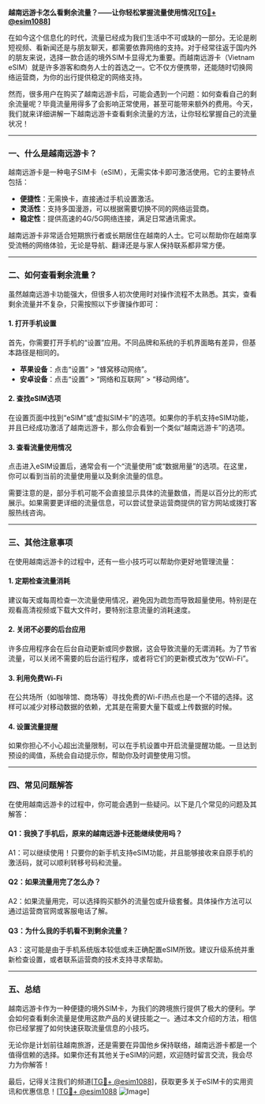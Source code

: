 **越南远游卡怎么看剩余流量？——让你轻松掌握流量使用情况[[TG💪+ @esim1088](https://t.me/s/esim1088)]**

在如今这个信息化的时代，流量已经成为我们生活中不可或缺的一部分。无论是刷短视频、看新闻还是与朋友聊天，都需要依靠网络的支持。对于经常往返于国内外的朋友来说，选择一款合适的境外SIM卡显得尤为重要。而越南远游卡（Vietnam eSIM）就是许多游客和商务人士的首选之一。它不仅方便携带，还能随时切换网络运营商，为你的出行提供稳定的网络支持。

然而，很多用户在购买了越南远游卡后，可能会遇到一个问题：如何查看自己的剩余流量呢？毕竟流量用得多了会影响正常使用，甚至可能带来额外的费用。今天，我们就来详细讲解一下越南远游卡查看剩余流量的方法，让你轻松掌握自己的流量状况！

---

### **一、什么是越南远游卡？**
越南远游卡是一种电子SIM卡（eSIM），无需实体卡即可激活使用。它的主要特点包括：
- **便捷性**：无需换卡，直接通过手机设置激活。
- **灵活性**：支持多国漫游，可以根据需要切换不同的网络运营商。
- **稳定性**：提供高速的4G/5G网络连接，满足日常通讯需求。

越南远游卡非常适合短期旅行者或长期居住在越南的人士。它可以帮助你在越南享受流畅的网络体验，无论是导航、翻译还是与家人保持联系都非常方便。

---

### **二、如何查看剩余流量？**
虽然越南远游卡功能强大，但很多人初次使用时对操作流程不太熟悉。其实，查看剩余流量并不复杂，只需按照以下步骤操作即可：

#### **1. 打开手机设置**
首先，你需要打开手机的“设置”应用。不同品牌和系统的手机界面略有差异，但基本路径是相同的。

- **苹果设备**：点击“设置” > “蜂窝移动网络”。
- **安卓设备**：点击“设置” > “网络和互联网” > “移动网络”。

#### **2. 查找eSIM选项**
在设置页面中找到“eSIM”或“虚拟SIM卡”的选项。如果你的手机支持eSIM功能，并且已经成功激活了越南远游卡，那么你会看到一个类似“越南远游卡”的选项。

#### **3. 查看流量使用情况**
点击进入eSIM设置后，通常会有一个“流量使用”或“数据用量”的选项。在这里，你可以看到当前的流量使用量以及剩余流量的信息。

需要注意的是，部分手机可能不会直接显示具体的流量数值，而是以百分比的形式展示。如果需要更详细的流量信息，可以尝试登录运营商提供的官方网站或拨打客服热线咨询。

---

### **三、其他注意事项**
在使用越南远游卡的过程中，还有一些小技巧可以帮助你更好地管理流量：

#### **1. 定期检查流量消耗**
建议每天或每周检查一次流量使用情况，避免因为疏忽而导致超量使用。特别是在观看高清视频或下载大文件时，要特别注意流量的消耗速度。

#### **2. 关闭不必要的后台应用**
许多应用程序会在后台自动更新或同步数据，这会导致流量的无谓消耗。为了节省流量，可以关闭不需要的后台运行程序，或者将它们的更新模式改为“仅Wi-Fi”。

#### **3. 利用免费Wi-Fi**
在公共场所（如咖啡馆、商场等）寻找免费的Wi-Fi热点也是一个不错的选择。这样可以减少对移动数据的依赖，尤其是在需要大量下载或上传数据的时候。

#### **4. 设置流量提醒**
如果你担心不小心超出流量限制，可以在手机设置中开启流量提醒功能。一旦达到预设的阈值，系统会自动提示你，帮助你及时调整使用习惯。

---

### **四、常见问题解答**
在使用越南远游卡的过程中，你可能会遇到一些疑问。以下是几个常见的问题及其解答：

#### **Q1：我换了手机后，原来的越南远游卡还能继续使用吗？**
A1：可以继续使用！只要你的新手机支持eSIM功能，并且能够接收来自原手机的激活码，就可以顺利转移号码和流量。

#### **Q2：如果流量用完了怎么办？**
A2：如果流量用完，可以选择购买额外的流量包或升级套餐。具体操作方法可以通过运营商官网或客服电话了解。

#### **Q3：为什么我的手机看不到剩余流量？**
A3：这可能是由于手机系统版本较低或未正确配置eSIM所致。建议升级系统并重新检查设置，或者联系运营商的技术支持寻求帮助。

---

### **五、总结**
越南远游卡作为一种便捷的境外SIM卡，为我们的跨境旅行提供了极大的便利。学会如何查看剩余流量是使用这款产品的关键技能之一。通过本文介绍的方法，相信你已经掌握了如何快速获取流量信息的小技巧。

无论你是计划前往越南旅游，还是需要在异国他乡保持联络，越南远游卡都是一个值得信赖的选择。如果你还有其他关于eSIM的问题，欢迎随时留言交流，我会尽力为你解答！

最后，记得关注我们的频道[[TG💪+ @esim1088](https://t.me/s/esim1088)]，获取更多关于eSIM卡的实用资讯和优惠信息！[[TG💪+ @esim1088](https://t.me/s/esim1088) ![Image](https://i.postimg.cc/4NQfJmqS/Snipaste-2025-05-13-00-14-12.png)]